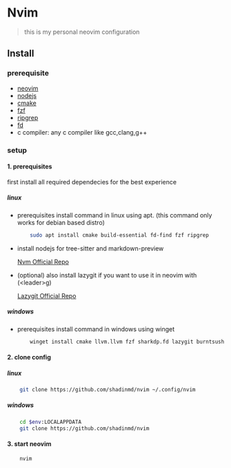 
# Nvim

> this is my personal neovim configuration

## Install

### prerequisite

- [neovim]()
- [nodejs](https://nodejs.org/)
- [cmake]()
- [fzf](https://github.com/junegunn/fzf)
- [ripgrep](https://github.com/BurntSushi/ripgrep)
- [fd](https://github.com/sharkdp/fd)
- c compiler: any c compiler like gcc,clang,g++

### setup

#### 1. prerequisites

first install all required dependecies for the best experience

##### linux

- prerequisites install command in linux using apt. (this command only works for debian based distro)

    ```bash
        sudo apt install cmake build-essential fd-find fzf ripgrep
    ```

- install nodejs for tree-sitter and markdown-preview

    [Nvm Official Repo](https://github.com/nvm-sh/nvm?tab=readme-ov-file#installing-and-updating)

- (optional) also install lazygit if you want to use it in neovim with (<leader\>g)

    [Lazygit Official Repo](https://github.com/jesseduffield/lazygit?tab=readme-ov-file#ubuntu)

##### windows

- prerequisites install command in windows using winget

    ```bash
        winget install cmake llvm.llvm fzf sharkdp.fd lazygit burntsushi.ripgrep.msvc git.git nodejs
    ```

#### 2. clone config

##### linux

```bash
    git clone https://github.com/shadinmd/nvim ~/.config/nvim
```

##### windows

```bash
    cd $env:LOCALAPPDATA
    git clone https://github.com/shadinmd/nvim
```

#### 3. start neovim

```bash
    nvim
```

